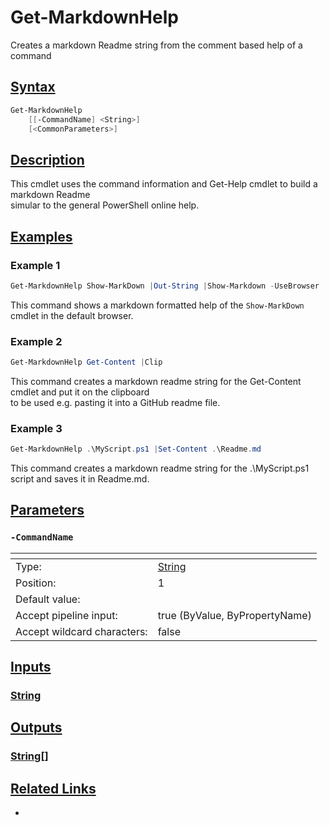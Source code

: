 # Get-MarkdownHelp
Creates a markdown Readme string from the comment based help of a command
## [Syntax](#syntax)
```PowerShell
Get-MarkdownHelp
    [[-CommandName] <String>]
    [<CommonParameters>]
```
## [Description](#description)
 This cmdlet uses the command information and Get-Help cmdlet to build a markdown Readme  
simular to the general PowerShell online help.

## [Examples](exampls)
### Example 1
```PowerShell
Get-MarkdownHelp Show-MarkDown |Out-String |Show-Markdown -UseBrowser
```
 This command shows a markdown formatted help of the `Show-MarkDown` cmdlet in the default browser.

### Example 2
```PowerShell
Get-MarkdownHelp Get-Content |Clip
```
 This command creates a markdown readme string for the Get-Content cmdlet and put it on the clipboard  
to be used e.g. pasting it into a GitHub readme file.

### Example 3
```PowerShell
Get-MarkdownHelp .\MyScript.ps1 |Set-Content .\Readme.md
```
 This command creates a markdown readme string for the .\MyScript.ps1 script and saves it in Readme.md.

## [Parameters](#parameters)
### `-CommandName`
| <!--                    --> | <!-- --> |
| --------------------------- | -------- |
| Type:                       | [String](https://docs.microsoft.com/en-us/dotnet/api/System.String) |
| Position:                   | 1 |
| Default value:              |  |
| Accept pipeline input:      | true (ByValue, ByPropertyName) |
| Accept wildcard characters: | false |
## [Inputs](#inputs)
### [String](https://docs.microsoft.com/en-us/dotnet/api/System.String)
## [Outputs](#outputs)
### [String[]](https://docs.microsoft.com/en-us/dotnet/api/System.String[])
## [Related Links](#related-links)
* [](https://github.com/iRon7/Get-MarkdownHelp)
